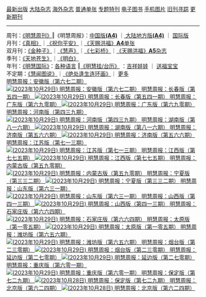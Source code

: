 <a href="/display.aspx?category_id=8">最新出版</a>
<a href="/category.aspx?category=mainland">大陆杂志</a>
<a href="/category.aspx?category=overseas">海外杂志</a>
<a href="/display.aspx?category_id=4&guige_id=3">普通单张</a>
<a href="/category.aspx?category=zhuanti">专题特刊</a>
<a href="/display.aspx?category_id=6&meijie_id=2">电子图书</a>
<a href="/display.aspx?qikan_type_id=11075">手机图片</a>
<a href="/display.aspx?category_id=5&zhouqi_id=6">旧刊寻踪</a>
<a href="/UpdatedArticles.aspx">更新期刊</a>

<hr />
<div><span>周刊：</span><span><a href="/display.aspx?qikan_type_id=5179">《明慧周刊》</a></span>‖<span>《明慧周报》</span>：<span><a href="/display.aspx?qikan_type_id=5178">中国版<b>(A4)</b></a> </span>
｜<span><a href="mainland.aspx"> 大陆地方版<b>(A4)</b></a> </span>
｜<span> <a href="/display.aspx?qikan_type_id=5151">国际版</a></span></div>
<div><span>月刊：</span><span><a href="/display.aspx?qikan_type_id=5240">《真相》</a></span>｜<span><a href="/display.aspx?qikan_type_id=11182">《祝你平安》</a></span>｜<span><a href="/display.aspx?qikan_type_id=5360&keyword=单张&contain=true">《天赐洪福》<b>A4</b>单张</a></span></div>
<div><span>双月刊：</span><span><a href="/display.aspx?qikan_type_id=7500">《金种子》</a></span>｜<span><a href="/display.aspx?qikan_type_id=5638">《慧声》</a></span>｜<span><a href="/display.aspx?qikan_type_id=7268">《七彩桥》</a></span>｜<span><a href="/display.aspx?qikan_type_id=5360&keyword=单张&contain=false">《天赐洪福》<b>A5</b>杂志</a> </span></div>
<div><span>季刊：</span><span><a href="/display.aspx?qikan_type_id=5139">《天地苍生》</a></span>｜<span><a href="/display.aspx?qikan_type_id=5140">《明白》</a></span></div>
<div><span>年刊：</span><span><a href="/display.aspx?qikan_type_id=10922">《明慧国际》</a></span>：<span><a href="/display.aspx?qikan_type_id=10922">各种语言</a> </span>
‖<span><a href="/display.aspx?category_id=6&meijie_id=3">《明慧挂/台历》</a> </span>：<span><a href="/display.aspx?category_id=6&meijie_id=3&keyword=吉祥娃娃">吉祥娃娃</a> </span>
｜<span> <a href="/display.aspx?category_id=6&meijie_id=3&keyword=送福宝宝">送福宝宝</a> </span></div>
<div><span>不定期：</span><span><a href="/display.aspx?qikan_type_id=11185">《慧闻图说》</a></span>｜<span><a href="/display.aspx?qikan_type_id=11131">《绝处逢生连环画》</a></span>｜<span> <a href="/display.aspx?category_id=6&meijie_id=3&keyword=other">更多</a> </span></div>
<a href="/qikan.aspx?id=210645" >明慧周报：安徽版（第六七二期）  
<img alt="(2023年10月29日) 明慧周报：安徽版（第六七二期） " src="https://qikan.minghui.org/mhqkpage/qikanimage/2023/10/28/mhzb_anhui_672_pdf-cover.png" />
</a>
<a href="/qikan.aspx?id=210644" >明慧周报：长春版（第五四一期）  
<img alt="(2023年10月29日) 明慧周报：长春版（第五四一期） " src="https://qikan.minghui.org/mhqkpage/qikanimage/2023/10/28/mhzb_changchun_541_pdf-cover.png" />
<a href="/qikan.aspx?id=210642" >明慧周报：广东版（第六九零期）  
<img alt="(2023年10月29日) 明慧周报：广东版（第六九零期） " src="https://qikan.minghui.org/mhqkpage/qikanimage/2023/10/28/mhzb_guangdong_690_pdf-cover.png" />
<a href="/qikan.aspx?id=210641" >明慧周报：河南版（第四三九期）  
<img alt="(2023年10月29日) 明慧周报：河南版（第四三九期） " src="https://qikan.minghui.org/mhqkpage/qikanimage/2023/10/28/mhzb_henan_439_pdf-cover.png" />
<a href="/qikan.aspx?id=210640" >明慧周报：湖南版（第八一六期）  
<img alt="(2023年10月29日) 明慧周报：湖南版（第八一六期） " src="https://qikan.minghui.org/mhqkpage/qikanimage/2023/10/28/mhzb_hunan_816_pdf-cover.png" />
<a href="/qikan.aspx?id=210637" >明慧周报：济南版（第五六六期）  
<img alt="(2023年10月29日) 明慧周报：济南版（第五六六期） " src="https://qikan.minghui.org/mhqkpage/qikanimage/2023/10/28/mhzb_jinan_566_pdf-cover.png" />
<a href="/qikan.aspx?id=210639" >明慧周报：江苏版（第七一三期）  
<img alt="(2023年10月29日) 明慧周报：江苏版（第七一三期） " src="https://qikan.minghui.org/mhqkpage/qikanimage/2023/10/28/mhzb_jiangsu_713_pdf-cover.png" />
<a href="/qikan.aspx?id=210638" >明慧周报：江西版（第七七五期）  
<img alt="(2023年10月29日) 明慧周报：江西版（第七七五期） " src="https://qikan.minghui.org/mhqkpage/qikanimage/2023/10/28/mhzb_jiangxi_775_pdf-cover.png" />
<a href="/qikan.aspx?id=210636" >明慧周报：内蒙古版（第五九零期）  
<img alt="(2023年10月29日) 明慧周报：内蒙古版（第五九零期） " src="https://qikan.minghui.org/mhqkpage/qikanimage/2023/10/28/mhzb_neimenggu_590_pdf-cover.png" />
<a href="/qikan.aspx?id=210635" >明慧周报：宁夏版（第三三二期）  
<img alt="(2023年10月29日) 明慧周报：宁夏版（第三三二期） " src="https://qikan.minghui.org/mhqkpage/qikanimage/2023/10/28/mhzb_ningxia_332_pdf-cover.png" />
<a href="/qikan.aspx?id=210634" >明慧周报：山东版（第六三一期）  
<img alt="(2023年10月29日) 明慧周报：山东版（第六三一期） " src="https://qikan.minghui.org/mhqkpage/qikanimage/2023/10/28/mhzb_shandong_631_pdf-cover.png" />
<a href="/qikan.aspx?id=210633" >明慧周报：山西版（第四一三期）  
<img alt="(2023年10月29日) 明慧周报：山西版（第四一三期） " src="https://qikan.minghui.org/mhqkpage/qikanimage/2023/10/28/mhzb_shanxi_413_pdf-cover.png" />
<a href="/qikan.aspx?id=210632" >明慧周报：石家庄版（第六六四期）  
<img alt="(2023年10月29日) 明慧周报：石家庄版（第六六四期） " src="https://qikan.minghui.org/mhqkpage/qikanimage/2023/10/28/mhzb_shijiazhuang_664_pdf-cover.png" />
<a href="/qikan.aspx?id=210631" >明慧周报：太原版（第一零五期）  
<img alt="(2023年10月29日) 明慧周报：太原版（第一零五期） " src="https://qikan.minghui.org/mhqkpage/qikanimage/2023/10/28/mhzb_taiyuan_105_pdf-cover.png" />
<a href="/qikan.aspx?id=210630" >明慧周报：潍坊版（第六五六期）  
<img alt="(2023年10月29日) 明慧周报：潍坊版（第六五六期） " src="https://qikan.minghui.org/mhqkpage/qikanimage/2023/10/28/mhzb_weifang_656_pdf-cover.png" />
<a href="/qikan.aspx?id=210628" >明慧周报：烟台版（第二三零期）  
<img alt="(2023年10月29日) 明慧周报：烟台版（第二三零期） " src="https://qikan.minghui.org/mhqkpage/qikanimage/2023/10/28/mhzb_yantai_230_pdf-cover.png" />
<a href="/qikan.aspx?id=210629" >明慧周报：延边版（第二七零期）  
<img alt="(2023年10月29日) 明慧周报：延边版（第二七零期） " src="https://qikan.minghui.org/mhqkpage/qikanimage/2023/10/28/mhzb_yanbian_270_pdf-cover.png" />
<a href="/qikan.aspx?id=210643" >明慧周报：重庆版（第六零一期）  
<img alt="(2023年10月29日) 明慧周报：重庆版（第六零一期） " src="https://qikan.minghui.org/mhqkpage/qikanimage/2023/10/28/mhzb_chongqing_601_pdf-cover.png" />
<a href="/qikan.aspx?id=210606" >明慧周报：保定版（第七二九期）  
<img alt="(2023年10月28日) 明慧周报：保定版（第七二九期） " src="https://qikan.minghui.org/mhqkpage/qikanimage/2023/10/27/mhzb_baoding_729_pdf-cover.png" />
<a href="/qikan.aspx?id=210607" >明慧周报：北京版（第六二四期）  
<img alt="(2023年10月28日) 明慧周报：北京版（第六二四期） " src="https://qikan.minghui.org/mhqkpage/qikanimage/2023/10/27/mhzb_beijing_624_pdf-cover.png" />
